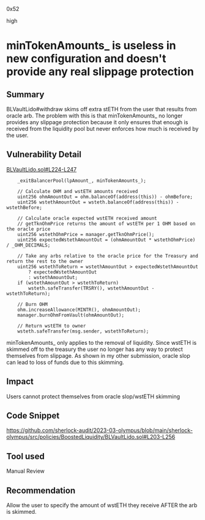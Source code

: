 0x52

high

# minTokenAmounts_ is useless in new configuration and doesn't provide any real slippage protection

## Summary

BLVaultLido#withdraw skims off extra stETH from the user that results from oracle arb. The problem with this is that minTokenAmounts_ no longer provides any slippage protection because it only ensures that enough is received from the liquidity pool but never enforces how much is received by the user.

## Vulnerability Detail

[BLVaultLido.sol#L224-L247](https://github.com/sherlock-audit/2023-03-olympus/blob/main/sherlock-olympus/src/policies/BoostedLiquidity/BLVaultLido.sol#L224-L247)

        _exitBalancerPool(lpAmount_, minTokenAmounts_);

        // Calculate OHM and wstETH amounts received
        uint256 ohmAmountOut = ohm.balanceOf(address(this)) - ohmBefore;
        uint256 wstethAmountOut = wsteth.balanceOf(address(this)) - wstethBefore;

        // Calculate oracle expected wstETH received amount
        // getTknOhmPrice returns the amount of wstETH per 1 OHM based on the oracle price
        uint256 wstethOhmPrice = manager.getTknOhmPrice();
        uint256 expectedWstethAmountOut = (ohmAmountOut * wstethOhmPrice) / _OHM_DECIMALS;

        // Take any arbs relative to the oracle price for the Treasury and return the rest to the owner
        uint256 wstethToReturn = wstethAmountOut > expectedWstethAmountOut
            ? expectedWstethAmountOut
            : wstethAmountOut;
        if (wstethAmountOut > wstethToReturn)
            wsteth.safeTransfer(TRSRY(), wstethAmountOut - wstethToReturn);

        // Burn OHM
        ohm.increaseAllowance(MINTR(), ohmAmountOut);
        manager.burnOhmFromVault(ohmAmountOut);

        // Return wstETH to owner
        wsteth.safeTransfer(msg.sender, wstethToReturn);

minTokenAmounts_ only applies to the removal of liquidity. Since wstETH is skimmed off to the treasury the user no longer has any way to protect themselves from slippage. As shown in my other submission, oracle slop can lead to loss of funds due to this skimming.

## Impact

Users cannot protect themselves from oracle slop/wstETH skimming

## Code Snippet

https://github.com/sherlock-audit/2023-03-olympus/blob/main/sherlock-olympus/src/policies/BoostedLiquidity/BLVaultLido.sol#L203-L256

## Tool used

Manual Review

## Recommendation

Allow the user to specify the amount of wstETH they receive AFTER the arb is skimmed.